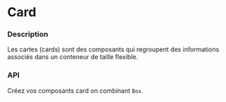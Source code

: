 # Card

### Description
Les cartes (cards) sont des composants qui regroupent des informations associés dans un conteneur de taille flexible.

### API

Créez vos composants card on combinant `Box`.